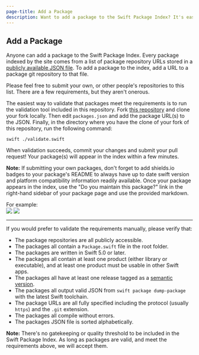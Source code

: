 ```yaml
---
page-title: Add a Package
description: Want to add a package to the Swift Package Index? It's easy.
---
```


## Add a Package

Anyone can add a package to the Swift Package Index. Every package indexed by the site comes from a list of package repository URLs stored in a [publicly available JSON file](https://github.com/SwiftPackageIndex/PackageList/blob/main/packages.json). To add a package to the index, add a URL to a package git repository to that file.

Please feel free to submit your own, or other people's repositories to this list. There are a few requirements, but they aren't onerous.

The easiest way to validate that packages meet the requirements is to run the validation tool included in this repository. Fork [this repository](https://github.com/SwiftPackageIndex/PackageList/) and clone your fork locally. Then edit `packages.json` and add the package URL(s) to the JSON. Finally, in the directory where you have the clone of your fork of this repository, run the following command:

```shell
swift ./validate.swift
```

When validation succeeds, commit your changes and submit your pull request! Your package(s) will appear in the index within a few minutes.

<div class="note">
<p><strong>Note:</strong> If submitting your own packages, don't forget to add shields.io badges to your package's README to always have up to date swift version and platform compatibility information readily available. Once your package appears in the index, use the "Do you maintain this package?" link in the right-hand sidebar of your package page and use the provided markdown.</p>
<p>For example:<br/><img src="https://img.shields.io/endpoint?url=https%3A%2F%2Fswiftpackageindex.com%2Fapi%2Fpackages%2Fdaveverwer%2FLeftPad%2Fbadge%3Ftype%3Dplatforms"> <img src="https://img.shields.io/endpoint?url=https%3A%2F%2Fswiftpackageindex.com%2Fapi%2Fpackages%2Fdaveverwer%2FLeftPad%2Fbadge%3Ftype%3Dswift-versions"></p>
</div>

---

If you would prefer to validate the requirements manually, please verify that:

- The package repositories are all publicly accessible.
- The packages all contain a `Package.swift` file in the root folder.
- The packages are written in Swift 5.0 or later.
- The packages all contain at least one product (either library or executable), and at least one product must be usable in other Swift apps.
- The packages all have at least one release tagged as a [semantic version](https://semver.org/).
- The packages all output valid JSON from `swift package dump-package` with the latest Swift toolchain.
- The package URLs are all fully specified including the protocol (usually `https`) and the `.git` extension.
- The packages all compile without errors.
- The packages JSON file is sorted alphabetically.

**Note:** There's no gatekeeping or quality threshold to be included in the Swift Package Index. As long as packages are valid, and meet the requirements above, we will accept them.
